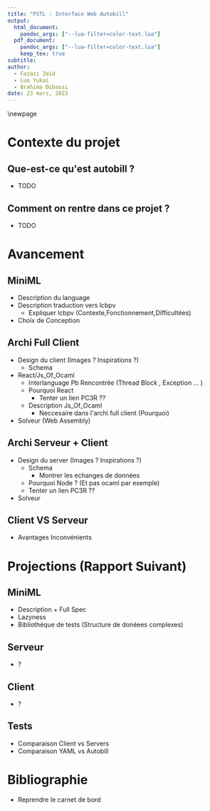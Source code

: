 ```yaml
---
title: "PSTL : Interface Web Autobill"
output: 
  html_document: 
    pandoc_args: ["--lua-filter=color-text.lua"]
  pdf_document: 
    pandoc_args: ["--lua-filter=color-text.lua"]
    keep_tex: true
subtitle: 
author:  
  - Fazazi Zeid
  - Luo Yukai 
  - Brahima Dibassi
date: 23 mars, 2023
---
```

 <!--pandoc --lua-filter ./MarkdownVersions/color-text.lua  -N --variable "geometry=margin=1.2in" --variable mainfont="Palatino" --variable sansfont="Helvetica" --variable monofont="Menlo" --variable fontsize=12pt --variable version=2.0 ./MarkdownVersions/Rapport.md  --pdf-engine=xelatex --toc -o Rapport.pdf -->
\newpage

# Contexte du projet

## Que-est-ce qu'est autobill ?
  - TODO
  
## Comment on rentre dans ce projet ?
  - TODO


# Avancement
## MiniML
  - Description du language
  - Description traduction vers lcbpv
    - Expliquer lcbpv (Contexte,Fonctionnement,Difficultées)
  - Choix de Conception
  
## Archi Full Client
  - Design du client (Images ? Inspirations ?)
    - Schema
  - React/Js_Of_Ocaml 
    - Interlanguage Pb Rencontrée (Thread Block , Exception ... )
    - Pourquoi React
      - Tenter un lien PC3R ??
    - Description Js_Of_Ocaml 
      - Neccesaire dans l'archi full client (Pourquoi)
  - Solveur (Web Assembly)


## Archi Serveur + Client
  - Design du server (Images ? Inspirations ?)
    -  Schema
        -  Montrer les echanges de données
    - Pourquoi Node ? (Et pas ocaml par exemple)
    - Tenter un lien PC3R ??
  - Solveur

## Client VS Serveur
  - Avantages Inconvénients 

# Projections (Rapport Suivant)
## MiniML
  - Description + Full Spec
  - Lazyness
  - Bibliothéque de tests (Structure de donéees complexes)

## Serveur
  - ?
  
## Client 
  - ?
  
## Tests

  - Comparaison Client vs Servers
  - Comparaison YAML vs Autobill

# Bibliographie 
  - Reprendre le carnet de bord
